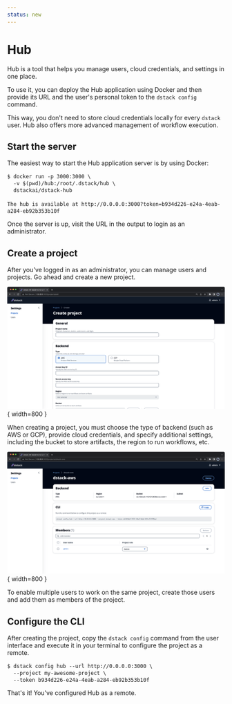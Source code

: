 ```yaml
---
status: new
---
```


# Hub

Hub is a tool that helps you manage users, cloud credentials, and settings in one place. 

To use it, you can deploy the Hub application using Docker and then provide its URL and the user's personal token to the
`dstack config` command. 

This way, you don't need to store cloud credentials locally for every `dstack` user. Hub also offers more advanced management
of workflow execution.

## Start the server

The easiest way to start the Hub application server is by using Docker: 

<div class="termy">

```shell
$ docker run -p 3000:3000 \ 
  -v $(pwd)/hub:/root/.dstack/hub \
  dstackai/dstack-hub

The hub is available at http://0.0.0.0:3000?token=b934d226-e24a-4eab-a284-eb92b353b10f
```

</div>

Once the server is up, visit the URL in the output to login as an administrator.

## Create a project

After you've logged in as an administrator, you can manage users and projects.
Go ahead and create a new project.

![](../assets/dstack_hub_create_project.png){ width=800 }

When creating a project, you must choose the type of backend (such as AWS or GCP), provide cloud credentials, and
specify additional settings, including the bucket to store artifacts, the region to run workflows, etc.

![](../assets/dstack_hub_view_project.png){ width=800 }

To enable multiple users to work on the same project, create those users and add them as members of the project.

## Configure the CLI

After creating the project, copy the `dstack config` command from the user interface and execute it in your
terminal to configure the project as a remote.

<div class="termy">

```shell
$ dstack config hub --url http://0.0.0.0:3000 \
  --project my-awesome-project \
  --token b934d226-e24a-4eab-a284-eb92b353b10f
```

</div>

That's it! You've configured Hub as a remote.
